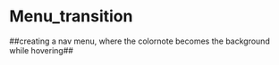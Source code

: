 # Menu_transition

##creating a nav menu, where the colornote becomes the background while hovering##
